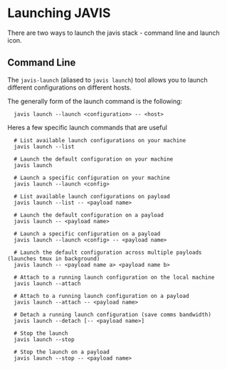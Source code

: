 # Launching JAVIS
There are two ways to launch the javis stack - command line and launch icon.

## Command Line
The `javis-launch` (aliased to `javis launch`) tool allows you to launch different configurations on different hosts.

The generally form of the launch command is the following:

      javis launch --launch <configuration> -- <host>

Heres a few specific launch commands that are useful

      # List available launch configurations on your machine
      javis launch --list

      # Launch the default configuration on your machine
      javis launch

      # Launch a specific configuration on your machine
      javis launch --launch <config>

      # List available launch configurations on payload
      javis launch --list -- <payload name>

      # Launch the default configuration on a payload
      javis launch -- <payload name>

      # Launch a specific configuration on a payload
      javis launch --launch <config> -- <payload name>

      # Launch the default configuration across multiple payloads (launches tmux in background)
      javis launch -- <payload name a> <payload name b>

      # Attach to a running launch configuration on the local machine
      javis launch --attach

      # Attach to a running launch configuration on a payload
      javis launch --attach -- <payload name>

      # Detach a running launch configuration (save comms bandwidth)
      javis launch --detach [-- <payload name>]

      # Stop the launch
      javis launch --stop

      # Stop the launch on a payload
      javis launch --stop -- <payload name>
